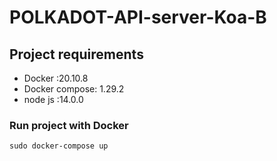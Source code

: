 # POLKADOT-API-server-Koa-B

## Project requirements
- Docker :20.10.8
- Docker compose: 1.29.2
- node js :14.0.0


### Run project with Docker
```
sudo docker-compose up
```
